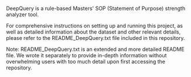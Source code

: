 DeepQuery is a rule-based Masters' SOP (Statement of Purpose) strength analyzer tool.

For comprehensive instructions on setting up and running this project, as well as detailed information about the dataset and other relevant details, please refer to the README_DeepQuery.txt file included in this repository.

Note: README_DeepQuery.txt is an extended and more detailed README file. We wrote it separately to provide in-depth information without overwhelming users with too much detail upon first accessing the repository.
